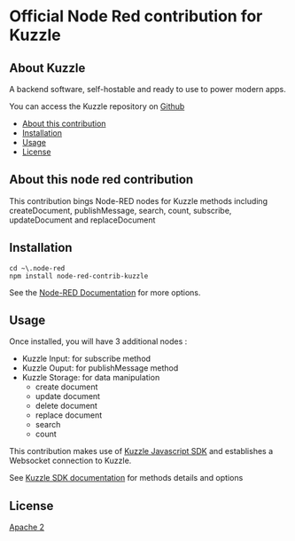 # Official Node Red contribution for Kuzzle

## About Kuzzle

A backend software, self-hostable and ready to use to power modern apps.

You can access the Kuzzle repository on [Github](https://github.com/kuzzleio/kuzzle)

* [About this contribution](#about-this-node-red-contribution)
* [Installation](#installation)
* [Usage](#usage)
* [License](#license)

## About this node red contribution

This contribution bings Node-RED nodes for Kuzzle methods including createDocument, publishMessage, search, count, subscribe, updateDocument and replaceDocument

## Installation

```
cd ~\.node-red
npm install node-red-contrib-kuzzle
```

See the [Node-RED Documentation](http://nodered.org/docs/getting-started/adding-nodes) for more options.

## Usage

Once installed, you will have 3 additional nodes :

* Kuzzle Input: for subscribe method
* Kuzzle Ouput: for publishMessage method
* Kuzzle Storage: for data manipulation
    * create document
    * update document
    * delete document
    * replace document
    * search
    * count

This contribution makes use of [Kuzzle Javascript SDK](https://github.com/kuzzleio/sdk-javascript) and establishes a Websocket connection to Kuzzle.

See [Kuzzle SDK documentation](https://docs.kuzzle.io/sdk-reference/collection) for methods details and options

## License

[Apache 2](LICENSE.md)